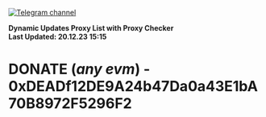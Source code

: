 [![Telegram channel](https://img.shields.io/endpoint?url=https://runkit.io/damiankrawczyk/telegram-badge/branches/master?url=https://t.me/n4z4v0d)](https://t.me/n4z4v0d) 

**Dynamic Updates Proxy List with Proxy Checker**  
**Last Updated: 20.12.23 15:15**

# DONATE (_any evm_) - 0xDEADf12DE9A24b47Da0a43E1bA70B8972F5296F2
